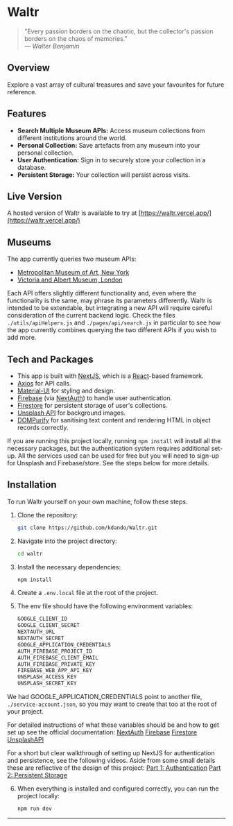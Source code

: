 # Waltr

> "Every passion borders on the chaotic, but the collector's passion borders on the chaos of memories."  
> — *Walter Benjamin*

## Overview

Explore a vast array of cultural treasures and save your favourites for future reference.

## Features

- **Search Multiple Museum APIs:** Access museum collections from different institutions around the world.
- **Personal Collection:** Save artefacts from any museum into your personal collection.
- **User Authentication:** Sign in to securely store your collection in a database.
- **Persistent Storage:** Your collection will persist across visits.

## Live Version

A hosted version of Waltr is available to try at [https://waltr.vercel.app/](https://waltr.vercel.app/)

## Museums

The app currently queries two museum APIs:
- [Metropolitan Museum of Art, New York](https://metmuseum.github.io/)
- [Victoria and Albert Museum, London](https://developers.vam.ac.uk/guide/v2/welcome.html)

Each API offers slightly different functionality and, even where the functionality is the same, may phrase its parameters differently. Waltr is intended to be extendable, but integrating a new API will require careful consideration of the current backend logic. Check the files `./utils/apiHelpers.js` and `./pages/api/search.js` in particular to see how the app currently combines querying the two different APIs if you wish to add more.

## Tech and Packages

- This app is built with [NextJS](https://nextjs.org/), which is a [React](https://react.dev/)-based framework.
- [Axios](https://axios-http.com/docs/intro) for API calls.
- [Material-UI](https://mui.com/material-ui/getting-started/) for styling and design.
- [Firebase](https://firebase.google.com/docs/auth) (via [NextAuth](https://next-auth.js.org/getting-started/introduction)) to handle user authentication.
- [Firestore](https://firebase.google.com/docs/firestore) for persistent storage of user's collections.
- [Unsplash API](https://unsplash.com/developers) for background images.
- [DOMPurify](https://www.npmjs.com/package/dompurify) for sanitising text content and rendering HTML in object records correctly.

If you are running this project locally, running `npm install` will install all the necessary packages, but the authentication system requires additional set-up. All the services used can be used for free but you will need to sign-up for Unsplash and Firebase/store. See the steps below for more details.

## Installation

To run Waltr yourself on your own machine, follow these steps.

1. Clone the repository:
   ```bash
   git clone https://github.com/kdando/Waltr.git
   ```

2. Navigate into the project directory:
   ```bash
   cd waltr
   ```

3. Install the necessary dependencies:
   ```bash
   npm install
   ```

4. Create a `.env.local` file at the root of the project.

5. The env file should have the following environment variables:
   ```bash
   GOOGLE_CLIENT_ID
   GOOGLE_CLIENT_SECRET
   NEXTAUTH_URL
   NEXTAUTH_SECRET
   GOOGLE_APPLICATION_CREDENTIALS
   AUTH_FIREBASE_PROJECT_ID
   AUTH_FIREBASE_CLIENT_EMAIL
   AUTH_FIREBASE_PRIVATE_KEY
   FIREBASE_WEB_APP_API_KEY
   UNSPLASH_ACCESS_KEY
   UNSPLASH_SECRET_KEY
   ```

We had GOOGLE_APPLICATION_CREDENTIALS point to another file, `./service-account.json`, so you may want to create that too at the root of your project.

For detailed instructions of what these variables should be and how to get set up see the official documentation:
[NextAuth](https://next-auth.js.org/getting-started/introduction)
[Firebase](https://firebase.google.com/docs/auth/web/start)
[Firestore](https://firebase.google.com/docs/firestore/quickstart)
[UnsplashAPI](https://unsplash.com/documentation)

For a short but clear walkthrough of setting up NextJS for authentication and persistence, see the following videos. Aside from some small details these are reflective of the design of this project:
[Part 1: Authentication](https://www.youtube.com/watch?v=zrjybW3UKr8)
[Part 2: Persistent Storage](https://www.youtube.com/watch?v=vUm-YIEbl7E)

6. When everything is installed and configured correctly, you can run the project locally:
   ```bash
   npm run dev
   ```

---
